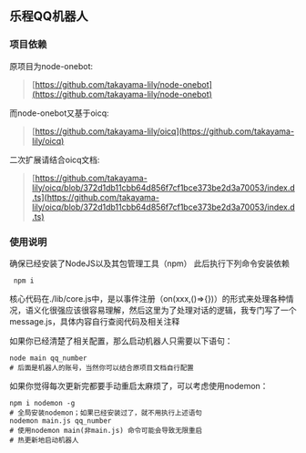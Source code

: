 ## 乐程QQ机器人

### 项目依赖

原项目为node-onebot:
>[https://github.com/takayama-lily/node-onebot](https://github.com/takayama-lily/node-onebot)

而node-onebot又基于oicq:
>[https://github.com/takayama-lily/oicq](https://github.com/takayama-lily/oicq)

二次扩展请结合oicq文档:
>[https://github.com/takayama-lily/oicq/blob/372d1db11cbb64d856f7cf1bce373be2d3a70053/index.d.ts](https://github.com/takayama-lily/oicq/blob/372d1db11cbb64d856f7cf1bce373be2d3a70053/index.d.ts)

### 使用说明
确保已经安装了NodeJS以及其包管理工具（npm）
此后执行下列命令安装依赖

```shell
 npm i  
```

核心代码在./lib/core.js中，是以事件注册（on(xxx,()=>{})）的形式来处理各种情况，语义化很强应该很容易理解，然后这里为了处理对话的逻辑，我专门写了一个message.js，具体内容自行查阅代码及相关注释

如果你已经清楚了相关配置，那么启动机器人只需要以下语句：

```shell
node main qq_number
# 后面是机器人的账号，当然你可以结合原项目文档自行配置
```



如果你觉得每次更新完都要手动重启太麻烦了，可以考虑使用nodemon：

```shell
npm i nodemon -g
# 全局安装nodemon；如果已经安装过了，就不用执行上述语句
nodemon main.js qq_number
# 使用nodemon main(非main.js) 命令可能会导致无限重启
# 热更新地启动机器人
```

